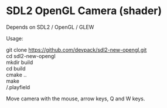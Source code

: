 # SDL2 OpenGL Camera (shader)

Depends on SDL2 / OpenGL / GLEW

Usage:

git clone https://github.com/devpack/sdl2-new-opengl.git  
cd sdl2-new-opengl  
mkdir build  
cd build  
cmake ..  
make  
/.playfield  

Move camera with the mouse, arrow keys, Q and W keys.
